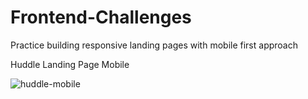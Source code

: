 # Frontend-Challenges
Practice building responsive landing pages with mobile first approach

Huddle Landing Page Mobile

![huddle-mobile](https://user-images.githubusercontent.com/44347111/114623395-20e0b180-9ca7-11eb-9171-6f3e17e2c1ce.png)


